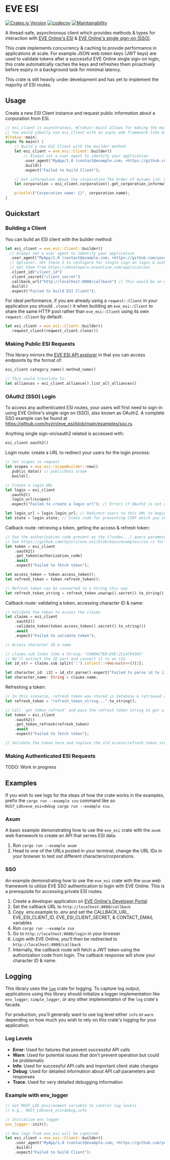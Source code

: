 # EVE ESI

[![Crates.io Version](https://img.shields.io/crates/v/eve_esi?logo=rust)](https://crates.io/crates/eve_esi/)
[![codecov](https://codecov.io/gh/hyziri/eve_esi/graph/badge.svg?token=OXD57P1UY6)](https://codecov.io/gh/hyziri/eve_esi)
[![Maintainability](https://qlty.sh/gh/hyziri/projects/eve_esi/maintainability.svg)](https://qlty.sh/gh/hyziri/projects/eve_esi)

A thread-safe, asynchronous client which provides methods & types for interaction with [EVE Online's ESI](https://developers.eveonline.com/api-explorer) & [EVE Online's single sign-on (SSO)](https://developers.eveonline.com/docs/services/sso/).

This crate implements concurrency & caching to provide performance in applications at scale. For example JSON web token keys (JWT keys) are used to validate tokens after a successful EVE Online single sign-on login, this crate automatically caches the keys and refreshes them proactively before expiry in a background task for mimimal latency.

This crate is still heavily under development and has yet to implement the majority of ESI routes.

## Usage

Create a new ESI Client instance and request public information about a corporation from ESI.

```rust
// esi_client is asynchronous, #[tokio::main] allows for making the main function async
// You would ideally use esi_client with an async web framework like Axum as shown in examples
#[tokio::main]
async fn main() {
    // Build a new ESI Client with the builder method
    let esi_client = eve_esi::Client::builder()
        // Always set a user agent to identify your application
        .user_agent("MyApp/1.0 (contact@example.com; +https://github.com/your/repository)")
        .build()
        .expect("Failed to build Client");

    // Get information about the corporation The Order of Autumn (id: 98785281)
    let corporation = esi_client.corporation().get_corporation_information(98785281).await.unwrap();

    println!("Corporation name: {}", corporation.name);
}
```

## Quickstart

### Building a Client

You can build an ESI client with the builder method:

```rust
let esi_client = eve_esi::Client::builder()
  // Always set a user agent to identify your application
  .user_agent("MyApp/1.0 (contact@example.com; +https://github.com/your/repository)")
  // Optional: Set these 3 to configure for single sign-on login & authenticated ESI routes
  // Get them from https://developers.eveonline.com/applications
  .client_id("client_id")
  .client_secret("client_secret")
  .callback_url("http://localhost:8080/callback") // This would be an API endpoint on your app, see SSO example
  .build()
  .expect("Failed to build ESI Client");
```

For ideal performance, if you are already using a `reqwest::Client` in your application you should `.clone()` it when building an `eve_esi::Client` to share the same HTTP pool rather than `eve_esi::Client` using its own `reqwest::Client` by default:

```rust
let esi_client = eve_esi::Client::builder()
  .reqwest_client(reqwest_client.clone())
```

### Making Public ESI Requests

This library mirrors the [EVE ESI API explorer](https://developers.eveonline.com/api-explorer) in that you can access endpoints by the format of:

```rust
esi_client.category_name().method_name()

// This would translate to:
let alliances = esi_client.alliance().list_all_alliances()
```

### OAuth2 (SSO) Login

To access any authenticated ESI routes, your users will first need to sign-in using EVE Online's single-sign on (SSO), also known as OAuth2.
A complete SSO example can be found at <https://github.com/hyziri/eve_esi/blob/main/examples/sso.rs>.

Anything single sign-on/oauth2 related is accessed with:

```rust
esi_client.oauth2()
```

Login route: create a URL to redirect your users for the login process:

```rust
// Set scopes to request
let scopes = eve_esi::ScopeBuilder::new()
  .public_data() // publicData scope
  .build();

// Create a login URL
let login = esi_client
  .oauth2()
  .login_url(scopes)
  .expect("Failed to create a login url"); // Errors if OAuth2 is not configured on ESI Client

let login_url = login.login_url; // Redirect users to this URL to begin the login process
let state = login.state; // State code for preventing CSRF which you should validate in your callback route
```

Callback route: retrieving a token, getting the access & refresh token:

```rust
// Use the authorization code present as the {?code=...} query parameter in your callback route URL
// See https://github.com/hyziri/eve_esi/blob/main/examples/sso.rs for callback route example
let token = esi_client
    .oauth2()
    .get_token(authorization_code)
    .await
    .expect("Failed to fetch token");

let access_token = token.access_token();
let refresh_token = token.refresh_token();

// Refresh token can be converted to a String this way
let refresh_token_string = refresh_token.unwrap().secret().to_string();
```

Callback route: validating a token, accessing character ID & name:

```rust
// Validate the token to access the claims
let claims = esi_client
    .oauth2()
    .validate_token(token.access_token().secret().to_string())
    .await
    .expect("Failed to validate token");

// Access character ID & name

// claims.sub looks like a String: "CHARACTER:EVE:2114794365"
// We'll extract the ID part and convert it to an i32
let id_str = claims.sub.split(':').collect::<Vec<&str>>()[2];

let character_id: i32 = id_str.parse().expect("Failed to parse id to i32");
let character_name: String = claims.name;
```

Refreshing a token:

```rust
// In this scenario, refresh token was stored in database & retrieved as a string
let refresh_token = "refresh_token_string...".to_string();

// Call `get_token_refresh` and pass the refresh token string to get a new token
let token = esi_client
    .oauth2()
    .get_token_refresh(refresh_token)
    .await
    .expect("Failed to fetch token");

// Validate the token here and replace the old access/refresh token stored in the database...
```

### Making Authenticated ESI Requests

TODO: Work in progress

## Examples

If you wish to see logs for the steps of how the crate works in the examples, prefix the `cargo run --example sso` command like so `RUST_LOG=eve_esi=debug cargo run --example sso`.

### Axum

A basic example demonstrating how to use the `eve_esi` crate with the `axum` web framework to create an API that serves ESI data.

1. Run `cargo run --example axum`
2. Head to one of the URLs posted in your terminal, change the URL IDs in your browser to test out different characters/corporations.

### SSO

An example demonstrating how to use the `eve_esi` crate with the `axum` web framework to utilize EVE SSO authentication to login with EVE Online. This is a prerequisite for accessing private ESI routes.

1. Create a developer application on [EVE Online's Developer Portal](https://developers.eveonline.com/applications)
2. Set the callback URL to `http://localhost:8080/callback`
3. Copy .env.example to .env and set the CALLBACK_URL, EVE_ESI_CLIENT_ID, EVE_ESI_CLIENT_SECRET, & CONTACT_EMAIL variables
4. Run `cargo run --example sso`
5. Go to `http://localhost:8080/login` in your browser
6. Login with EVE Online, you'll then be redirected to `http://localhost:8080/callback`
7. Internally, the callback route will fetch a JWT token using the authorization code from login. The callback response will show your character ID & name.

## Logging

This library uses the [`log`](https://crates.io/crates/log) crate for logging. To capture log output,
applications using this library should initialize a logger implementation like `env_logger`,
`simple_logger`, or any other implementation of the `log` crate's facade.

For production, you'll generally want to use log level either `info` or `warn` depending on how much you wish to rely on this crate's logging for your application.

### Log Levels

- **Error**: Used for failures that prevent successful API calls
- **Warn**: Used for potential issues that don't prevent operation but could be problematic
- **Info**: Used for successful API calls and important client state changes
- **Debug**: Used for detailed information about API call parameters and responses
- **Trace**: Used for very detailed debugging information

### Example with env_logger

```rust
// Set RUST_LOG environment variable to control log levels
// e.g., RUST_LOG=eve_esi=debug,info

// Initialize env_logger
env_logger::init();

// Now logs from eve_esi will be captured
let esi_client = eve_esi::Client::builder()
    .user_agent("MyApp/1.0 (contact@example.com; +https://github.com/your/repository)")
    .build()
    .expect("Failed to build Client");
```
